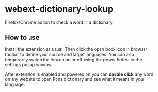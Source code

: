 # webext-dictionary-lookup #

Firefox/Chrome addon to check a word in a dictionary. 

## How to use ##
Install the extension as usual. Then click the open book icon in browser toolbar to define your source and target languages.
You can also temporarily switch the lookup on or off using the _power button_ in the settings popup window.

After extension is enabled and powered on you can __double click__ any word on any website to open Pons dictionary and see what it means in your language.